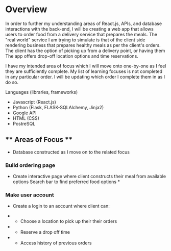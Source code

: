 # Overview 
In order to further my understanding areas of React.js, APIs, and database interactions with the back-end, I will be creating a web app that allows users to order food from a delivery service that prepares the meals. 
The "real world" service I am trying to simulate is that of the client side rendering business that prepares healthy meals as per the client's orders. The client has the option of picking up from a delivery point, or having them 
The app offers drop-off location options and time reservations. 

I have my intended area of focus which I will move onto one-by-one as I feel they are sufficiently complete. My list of learning focuses is not completed in any particular order. I will be updating which order I complete them in as I do so. 


Languages (libraries, frameworks)
- Javascript (React.js)
- Python (Flask, FLASK-SQLAlchemy, Jinja2)
- Google API
- HTML (CSS)
- PostreSQL


## ** Areas of Focus **
* Database constructed as I move on to the related focus

### Build ordering page
* Create interactive page where client constructs their meal from available options
Search bar to find preferred food options *
    
### Make user account
* Create a login to an account where client can:
- * Choose a location to pick up their their orders
- * Reserve a drop off time
- * Access history of previous orders





